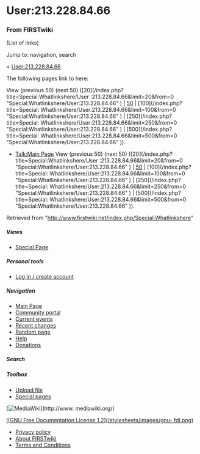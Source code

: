 # User:213.228.84.66

### From FIRSTwiki

(List of links)

Jump to: navigation, search

&lt; [User:213.228.84.66](/index.php?title=User:213.228.84.66&redirect=no
"User:213.228.84.66" )  

The following pages link to here:

View (previous 50) (next 50) ([20](/index.php?title=Special:Whatlinkshere/User
:213.228.84.66&limit=20&from=0 "Special:Whatlinkshere/User:213.228.84.66" ) |
[50](/index.php?title=Special:Whatlinkshere/User:213.228.84.66&limit=50&from=0
"Special:Whatlinkshere/User:213.228.84.66" ) | [100](/index.php?title=Special:
Whatlinkshere/User:213.228.84.66&limit=100&from=0
"Special:Whatlinkshere/User:213.228.84.66" ) | [250](/index.php?title=Special:
Whatlinkshere/User:213.228.84.66&limit=250&from=0
"Special:Whatlinkshere/User:213.228.84.66" ) | [500](/index.php?title=Special:
Whatlinkshere/User:213.228.84.66&limit=500&from=0
"Special:Whatlinkshere/User:213.228.84.66" )).

  * [Talk:Main Page](/index.php/Talk:Main_Page "Talk:Main Page" )
View (previous 50) (next 50) ([20](/index.php?title=Special:Whatlinkshere/User
:213.228.84.66&limit=20&from=0 "Special:Whatlinkshere/User:213.228.84.66" ) |
[50](/index.php?title=Special:Whatlinkshere/User:213.228.84.66&limit=50&from=0
"Special:Whatlinkshere/User:213.228.84.66" ) | [100](/index.php?title=Special:
Whatlinkshere/User:213.228.84.66&limit=100&from=0
"Special:Whatlinkshere/User:213.228.84.66" ) | [250](/index.php?title=Special:
Whatlinkshere/User:213.228.84.66&limit=250&from=0
"Special:Whatlinkshere/User:213.228.84.66" ) | [500](/index.php?title=Special:
Whatlinkshere/User:213.228.84.66&limit=500&from=0
"Special:Whatlinkshere/User:213.228.84.66" )).

Retrieved from "<http://www.firstwiki.net/index.php/Special:Whatlinkshere>"

##### Views

  * [Special Page](/index.php/Special:Whatlinkshere/User:213.228.84.66)

##### Personal tools

  * [Log in / create account](/index.php?title=Special:Userlogin&returnto=Special:Whatlinkshere)

[](/index.php/Main_Page "Main Page" )

##### Navigation

  * [Main Page](/index.php/Main_Page)
  * [Community portal](/index.php/FIRSTwiki:Community_portal)
  * [Current events](/index.php/Current_events)
  * [Recent changes](/index.php/Special:Recentchanges)
  * [Random page](/index.php/Special:Random)
  * [Help](/index.php/Help:Contents)
  * [Donations](/index.php/FIRSTwiki:Site_support)

##### Search



##### Toolbox

  * [Upload file](/index.php/Special:Upload)
  * [Special pages](/index.php/Special:Specialpages)

[![MediaWiki](/skins/common/images/poweredby_mediawiki_88x31.png)](http://www.
mediawiki.org/)

[![GNU Free Documentation License 1.2](/stylesheets/images/gnu-
fdl.png)](http://www.gnu.org/copyleft/fdl.html)

  * [Privacy policy](/index.php/FIRSTwiki:Privacy_policy "FIRSTwiki:Privacy policy" )
  * [About FIRSTwiki](/index.php/FIRSTwiki:About "FIRSTwiki:About" )
  * [Terms and Conditions](/index.php/FIRSTwiki:Terms_and_conditions "FIRSTwiki:Terms and conditions" )


